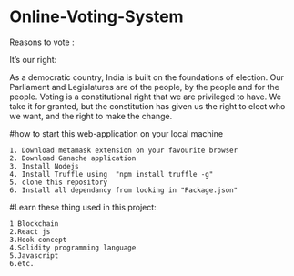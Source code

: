 # Online-Voting-System

Reasons to vote :

It’s our right:

As a democratic country, India is built on the foundations of election. Our Parliament and Legislatures are of the people, by the people and for the people. Voting is a 
constitutional right that we are privileged to have. We take it for granted, but the constitution has given us the right to elect who we want, and the right to make the
change.

#how to start this web-application on your local machine
    
    1. Download metamask extension on your favourite browser 
    2. Download Ganache application 
    3. Install Nodejs 
    4. Install Truffle using  "npm install truffle -g"
    5. clone this repository
    6. Install all dependancy from looking in "Package.json"
    

#Learn these thing used in this project:
    
    1 Blockchain
    2.React js
    3.Hook concept
    4.Solidity programming language
    5.Javascript
    6.etc.
    
    
